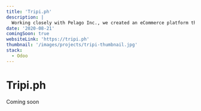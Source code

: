 ```yaml
---
title: 'Tripi.ph'
description: |
  Working closely with Pelago Inc., we created an eCommerce platform that aims to sell and deliver products/groceries to Filipinos during the COVID-19 pandemic. I was responsible for the creation of customer geolocation module, website front-end modifications, the extension of core Odoo modules, and general server management.
date: '2020-08-21'
comingSoon: true
websiteLink: 'https://tripi.ph'
thumbnail: '/images/projects/tripi-thumbnail.jpg'
stack:
  - Odoo
---
```


# Tripi.ph

Coming soon
